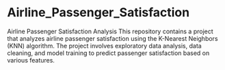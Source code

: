 # Airline_Passenger_Satisfaction
Airline Passenger Satisfaction Analysis This repository contains a project that analyzes airline passenger satisfaction using the K-Nearest Neighbors (KNN) algorithm. The project involves exploratory data analysis, data cleaning, and model training to predict passenger satisfaction based on various features.
